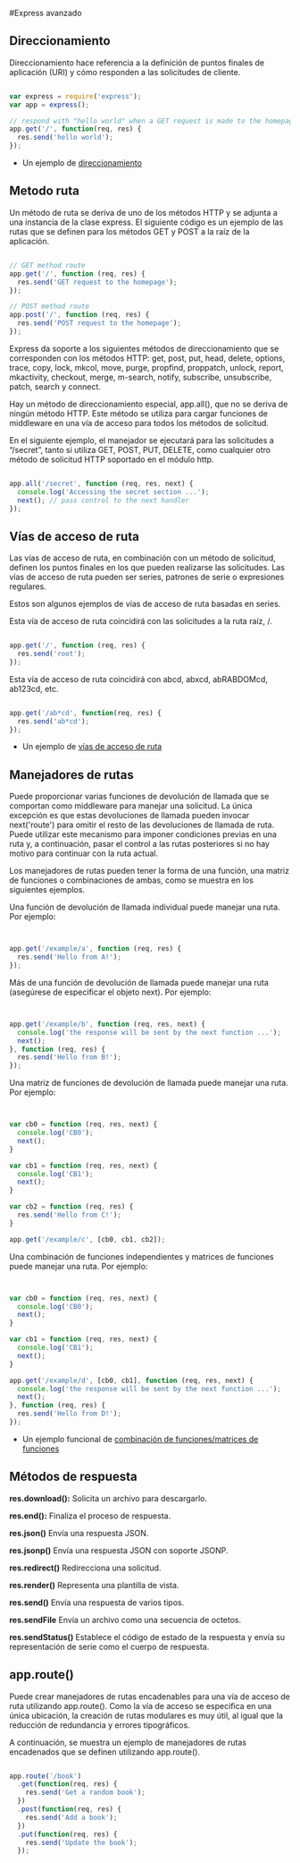 #Express avanzado

## Direccionamiento

Direccionamiento hace referencia a la definición de puntos finales de aplicación (URI) y cómo responden a las solicitudes de cliente.

```javascript

var express = require('express');
var app = express();

// respond with "hello world" when a GET request is made to the homepage
app.get('/', function(req, res) {
  res.send('hello world');
});


```

* Un ejemplo de [direccionamiento](https://github.com/ozzrocker95/estudiar-las-rutas-en-expressjs-aitor-nestor-omar-35l2/blob/master/src/medium_scripts/b1-get.js)

## Metodo ruta

Un método de ruta se deriva de uno de los métodos HTTP y se adjunta a una instancia de la clase express.
El siguiente código es un ejemplo de las rutas que se definen para los métodos GET y POST a la raíz de la aplicación.

```javascript

// GET method route
app.get('/', function (req, res) {
  res.send('GET request to the homepage');
});

// POST method route
app.post('/', function (req, res) {
  res.send('POST request to the homepage');
});


```

Express da soporte a los siguientes métodos de direccionamiento que se corresponden con los métodos HTTP: get, post, put, head, delete, options, trace, copy, lock, mkcol, move, purge, propfind, proppatch, unlock, report, mkactivity, checkout, merge, m-search, notify,  subscribe, unsubscribe, patch, search y connect.

Hay un método de direccionamiento especial, app.all(), que no se deriva de ningún método HTTP. Este método se utiliza para cargar funciones de middleware en una vía de acceso para todos los métodos de solicitud.

En el siguiente ejemplo, el manejador se ejecutará para las solicitudes a “/secret”, tanto si utiliza GET, POST, PUT, DELETE, como cualquier otro método de solicitud HTTP soportado en el módulo http.

```javascript

app.all('/secret', function (req, res, next) {
  console.log('Accessing the secret section ...');
  next(); // pass control to the next handler
});


```

## Vías de acceso de ruta

Las vías de acceso de ruta, en combinación con un método de solicitud, definen los puntos finales en los que pueden realizarse las solicitudes. Las vías de acceso de ruta pueden ser series, patrones de serie o expresiones regulares.

Estos son algunos ejemplos de vías de acceso de ruta basadas en series.

Esta vía de acceso de ruta coincidirá con las solicitudes a la ruta raíz, /.


```javascript

app.get('/', function (req, res) {
  res.send('root');
});


```

Esta vía de acceso de ruta coincidirá con abcd, abxcd, abRABDOMcd, ab123cd, etc.


```javascript

app.get('/ab*cd', function(req, res) {
  res.send('ab*cd');
});


```

* Un ejemplo de [vías de acceso de ruta](https://github.com/ozzrocker95/estudiar-las-rutas-en-expressjs-aitor-nestor-omar-35l2/blob/master/src/medium_scripts/get-expreg.js)

## Manejadores de rutas

Puede proporcionar varias funciones de devolución de llamada que se comportan como middleware para manejar una solicitud. La única excepción es que estas devoluciones de llamada pueden invocar next('route') para omitir el resto de las devoluciones de llamada de ruta. Puede utilizar este mecanismo para imponer condiciones previas en una ruta y, a continuación, pasar el control a las rutas posteriores si no hay motivo para continuar con la ruta actual.

Los manejadores de rutas pueden tener la forma de una función, una matriz de funciones o combinaciones de ambas, como se muestra en los siguientes ejemplos.

Una función de devolución de llamada individual puede manejar una ruta. Por ejemplo:

```javascript


app.get('/example/a', function (req, res) {
  res.send('Hello from A!');
});


```

Más de una función de devolución de llamada puede manejar una ruta (asegúrese de especificar el objeto next). Por ejemplo:
```javascript


app.get('/example/b', function (req, res, next) {
  console.log('the response will be sent by the next function ...');
  next();
}, function (req, res) {
  res.send('Hello from B!');
});


```

Una matriz de funciones de devolución de llamada puede manejar una ruta. Por ejemplo:

```javascript


var cb0 = function (req, res, next) {
  console.log('CB0');
  next();
}

var cb1 = function (req, res, next) {
  console.log('CB1');
  next();
}

var cb2 = function (req, res) {
  res.send('Hello from C!');
}

app.get('/example/c', [cb0, cb1, cb2]);

```

Una combinación de funciones independientes y matrices de funciones puede manejar una ruta. Por ejemplo:


```javascript


var cb0 = function (req, res, next) {
  console.log('CB0');
  next();
}

var cb1 = function (req, res, next) {
  console.log('CB1');
  next();
}

app.get('/example/d', [cb0, cb1], function (req, res, next) {
  console.log('the response will be sent by the next function ...');
  next();
}, function (req, res) {
  res.send('Hello from D!');
});


```

* Un ejemplo funcional de [combinación de funciones/matrices de funciones](https://github.com/ozzrocker95/estudiar-las-rutas-en-expressjs-aitor-nestor-omar-35l2/blob/master/src/medium_scripts/matrix.js)

## Métodos de respuesta

**res.download():** Solicita un archivo para descargarlo.

**res.end():** Finaliza el proceso de respuesta.

**res.json()** Envía una respuesta JSON.

**res.jsonp()** Envía una respuesta JSON con soporte JSONP.

**res.redirect()** Redirecciona una solicitud.

**res.render()** Representa una plantilla de vista.

**res.send()** Envía una respuesta de varios tipos.

**res.sendFile** Envía un archivo como una secuencia de octetos.

**res.sendStatus()** Establece el código de estado de la respuesta y envía su representación de serie como el cuerpo de respuesta.

## app.route()

Puede crear manejadores de rutas encadenables para una vía de acceso de ruta utilizando app.route(). Como la vía de acceso se especifica en una única ubicación, la creación de rutas modulares es muy útil, al igual que la reducción de redundancia y errores tipográficos.

A continuación, se muestra un ejemplo de manejadores de rutas encadenados que se definen utilizando app.route().


```javascript

app.route('/book')
  .get(function(req, res) {
    res.send('Get a random book');
  })
  .post(function(req, res) {
    res.send('Add a book');
  })
  .put(function(req, res) {
    res.send('Update the book');
  });


```
